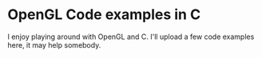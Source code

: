 # OpenGL Code examples in C  
I enjoy playing around with OpenGL and C. I'll upload a few
code examples here, it may help somebody.